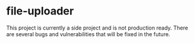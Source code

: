 # file-uploader
This project is currently a side project and is not production ready. There are several bugs and vulnerabilities that will be fixed in the future.


<!-- This is (almost) the same code used in [FreeCDN](https://github.com/standard-software-systems/freecdn).  -->
